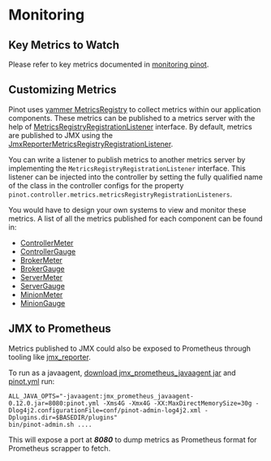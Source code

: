 # Monitoring

## Key Metrics to Watch

Please refer to key metrics documented in [monitoring pinot](../misc/misc-1/running-pinot-in-production.md#monitoring-pinot).

## Customizing Metrics

Pinot uses [yammer MetricsRegistry](https://metrics.dropwizard.io/4.0.0/) to collect metrics within our application components. These metrics can be published to a metrics server with the help of [MetricsRegistryRegistrationListener](https://github.com/apache/incubator-pinot/blob/master/pinot-common/src/main/java/org/apache/pinot/common/metrics/MetricsRegistryRegistrationListener.java) interface. By default, metrics are published to JMX using the [JmxReporterMetricsRegistryRegistrationListener](https://github.com/apache/incubator-pinot/blob/master/pinot-common/src/main/java/org/apache/pinot/common/metrics/JmxReporterMetricsRegistryRegistrationListener.java).

You can write a listener to publish metrics to another metrics server by implementing the `MetricsRegistryRegistrationListener` interface. This listener can be injected into the controller by setting the fully qualified name of the class in the controller configs for the property `pinot.controller.metrics.metricsRegistryRegistrationListeners`.

You would have to design your own systems to view and monitor these metrics. A list of all the metrics published for each component can be found in:

* [ControllerMeter](https://github.com/apache/incubator-pinot/blob/master/pinot-common/src/main/java/org/apache/pinot/common/metrics/ControllerMeter.java)
* [ControllerGauge](https://github.com/apache/incubator-pinot/blob/master/pinot-common/src/main/java/org/apache/pinot/common/metrics/ControllerGauge.java)
* [BrokerMeter](https://github.com/apache/incubator-pinot/blob/master/pinot-common/src/main/java/org/apache/pinot/common/metrics/BrokerMeter.java)
* [BrokerGauge](https://github.com/apache/incubator-pinot/blob/master/pinot-common/src/main/java/org/apache/pinot/common/metrics/BrokerGauge.java)
* [ServerMeter](https://github.com/apache/incubator-pinot/blob/master/pinot-common/src/main/java/org/apache/pinot/common/metrics/ServerMeter.java)
* [ServerGauge](https://github.com/apache/incubator-pinot/blob/master/pinot-common/src/main/java/org/apache/pinot/common/metrics/ServerGauge.java)
* [MinionMeter](https://github.com/apache/incubator-pinot/blob/master/pinot-minion/src/main/java/org/apache/pinot/minion/metrics/MinionMeter.java)
* [MinionGauge](https://github.com/apache/incubator-pinot/blob/master/pinot-minion/src/main/java/org/apache/pinot/minion/metrics/MinionGauge.java)

## JMX to Prometheus

Metrics published to JMX could also be exposed to Prometheus through tooling like [jmx\_reporter](https://github.com/prometheus/jmx_exporter).

To run as a javaagent, [download jmx\_prometheus\_javaagent jar](https://repo1.maven.org/maven2/io/prometheus/jmx/jmx_prometheus_javaagent/0.12.0/jmx_prometheus_javaagent-0.12.0.jar) and [pinot.yml](https://raw.githubusercontent.com/fx19880617/jmx_exporter/master/example_configs/pinot.yml) run:

```text
ALL_JAVA_OPTS="-javaagent:jmx_prometheus_javaagent-0.12.0.jar=8080:pinot.yml -Xms4G -Xmx4G -XX:MaxDirectMemorySize=30g -Dlog4j2.configurationFile=conf/pinot-admin-log4j2.xml -Dplugins.dir=$BASEDIR/plugins"
bin/pinot-admin.sh ....
```

This will expose a port at _**8080**_ to dump metrics as Prometheus format for Prometheus scrapper to fetch.


